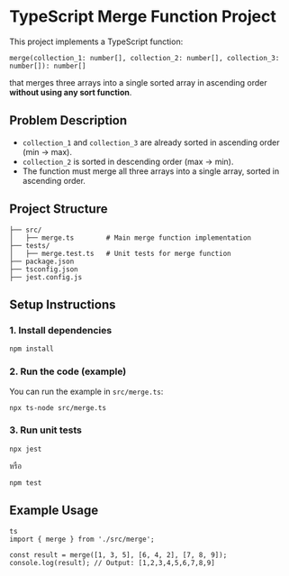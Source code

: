 # TypeScript Merge Function Project

This project implements a TypeScript function:

```
merge(collection_1: number[], collection_2: number[], collection_3: number[]): number[]
```

that merges three arrays into a single sorted array in ascending order **without using any sort function**.

## Problem Description

- `collection_1` and `collection_3` are already sorted in ascending order (min → max).
- `collection_2` is sorted in descending order (max → min).
- The function must merge all three arrays into a single array, sorted in ascending order.

## Project Structure

```
├── src/
│   ├── merge.ts        # Main merge function implementation
├── tests/
│   ├── merge.test.ts   # Unit tests for merge function
├── package.json
├── tsconfig.json
├── jest.config.js
```

## Setup Instructions

### 1. Install dependencies

```
npm install
```

### 2. Run the code (example)

You can run the example in `src/merge.ts`:

```
npx ts-node src/merge.ts
```

### 3. Run unit tests

```
npx jest
```

หรือ

```
npm test
```

## Example Usage

```
ts
import { merge } from './src/merge';

const result = merge([1, 3, 5], [6, 4, 2], [7, 8, 9]);
console.log(result); // Output: [1,2,3,4,5,6,7,8,9]
```


